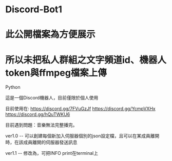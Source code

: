 # Discord-Bot1
# 此公開檔案為方便展示
# 所以未把私人群組之文字頻道id、機器人token與ffmpeg檔案上傳

Python


這是一個Discord機器人，目前僅限於個人使用


目前使用在: https://discord.gg/7FVuGzJf 
            https://discord.gg/YcmpVXHx 
            https://discord.gg/hQuTWKU6


目前遇到問題：音樂無法完整播完。


ver1.0 -- 可以創建每個新加入伺服器個別的json設定檔，且可以在某成員離開時，在該成員離開的伺服器發送訊息


ver1.1 -- 修改為，可把INFO print在terminal上
